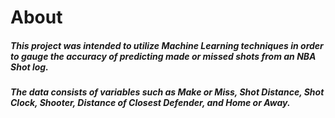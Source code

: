 # About

##### This project was intended to utilize Machine Learning techniques in order to gauge the accuracy of predicting made or missed shots from an NBA Shot log.

##### The data consists of variables such as Make or Miss, Shot Distance, Shot Clock, Shooter, Distance of Closest Defender, and Home or Away.

